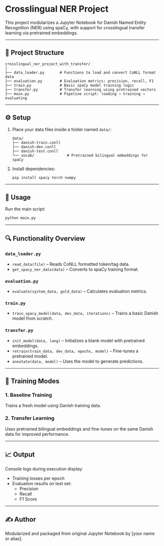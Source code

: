 
# Crosslingual NER Project

This project modularizes a Jupyter Notebook for Danish Named Entity Recognition (NER) using spaCy, with support for crosslingual transfer learning via pretrained embeddings.

---

## 📁 Project Structure

```
crosslingual_ner_project_with_transfer/
│
├── data_loader.py       # Functions to load and convert CoNLL format data
├── evaluation.py        # Evaluation metrics: precision, recall, F1
├── train.py             # Basic spaCy model training logic
├── transfer.py          # Transfer learning using pretrained vectors
├── main.py              # Pipeline script: loading → training → evaluating
```

---

## ⚙️ Setup

1. Place your data files inside a folder named `data/`:
    ```
    data/
    ├── danish-train.conll
    ├── danish-dev.conll
    ├── danish-test.conll
    └── vocab/               # Pretrained bilingual embeddings for spaCy
    ```

2. Install dependencies:
    ```bash
    pip install spacy torch numpy
    ```

---

## 🚀 Usage

Run the main script:

```bash
python main.py
```

---

## 🔍 Functionality Overview

### `data_loader.py`

- `read_data(file)` – Reads CoNLL formatted token/tag data.
- `get_spacy_ner_data(data)` – Converts to spaCy training format.

### `evaluation.py`

- `evaluate(system_data, gold_data)` – Calculates evaluation metrics.

### `train.py`

- `train_spacy_model(data, dev_data, iterations)` – Trains a basic Danish model from scratch.

### `transfer.py`

- `init_model(data, lang)` – Initializes a blank model with pretrained embeddings.
- `retrain(train_data, dev_data, epochs, model)` – Fine-tunes a pretrained model.
- `annotate(data, model)` – Uses the model to generate predictions.

---

## 🧠 Training Modes

### 1. **Baseline Training**

Trains a fresh model using Danish training data.

### 2. **Transfer Learning**

Uses pretrained bilingual embeddings and fine-tunes on the same Danish data for improved performance.

---

## 📈 Output

Console logs during execution display:

- Training losses per epoch
- Evaluation results on test set:
  - Precision
  - Recall
  - F1 Score

---

## ✍️ Author

Modularized and packaged from original Jupyter Notebook by [your name or alias].

